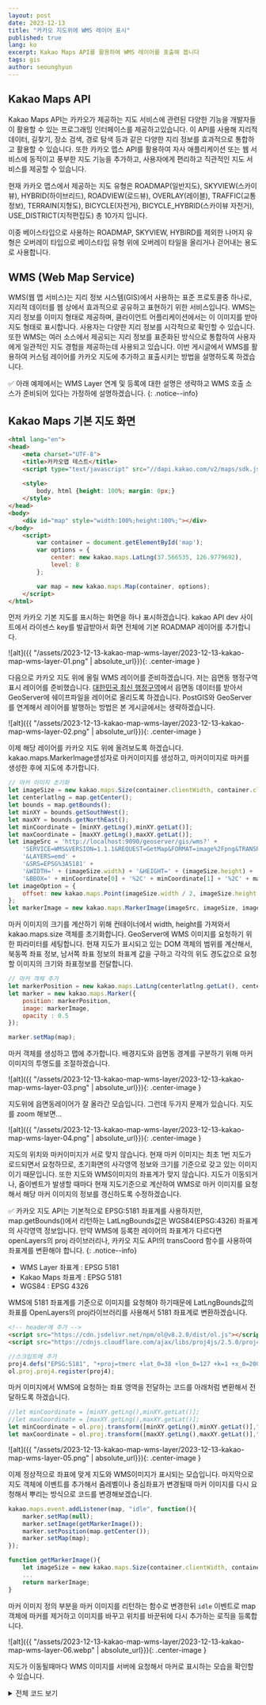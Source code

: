 ```yaml
---
layout: post
date: 2023-12-13
title: "카카오 지도위에 WMS 레이어 표시"
published: true
lang: ko
excerpt: Kakao Maps API를 활용하여 WMS 레이어를 표출해 봅니다
tags: gis
author: seounghyun
---
```


## Kakao Maps API
Kakao Maps API는 카카오가 제공하는 지도 서비스에 관련된 다양한 기능을 개발자들이 활용할 수 있는 프로그래밍 인터페이스를 제공하고있습니다. 이 API를 사용해 지리적 데이터, 길찾기, 장소 검색, 경로 탐색 등과 같은 다양한 지리 정보를 효과적으로 통합하고 활용할 수 있습니다. 또한 카카오 맵스 API를 활용하여 자사 애플리케이션 또는 웹 서비스에 동적이고 풍부한 지도 기능을 추가하고, 사용자에게 편리하고 직관적인 지도 서비스를 제공할 수 있습니다.  
  
현재 카카오 맵스에서 제공하는 지도 유형은 ROADMAP(일반지도), SKYVIEW(스카이뷰), HYBRID(하이브리드), ROADVIEW(로드뷰), OVERLAY(레이블), TRAFFIC(교통정보), TERRAIN(지형도), BICYCLE(자전거), BICYCLE_HYBRID(스카이뷰 자전거), USE_DISTRICT(지적편집도) 총 10가지 입니다.  
  
이중 베이스타입으로 사용하는 ROADMAP, SKYVIEW, HYBIRD를 제외한 나머지 유형은 오버레이 타입으로 베이스타입 유형 위에 오버레이 타일을 올리거나 걷어내는 용도로 사용합니다.

## WMS (Web Map Service)
WMS(웹 맵 서비스)는 지리 정보 시스템(GIS)에서 사용하는 표준 프로토콜중 하나로, 지리적 데이터를 웹 상에서 효과적으로 공유하고 표현하기 위한 서비스입니다. WMS는 지리 정보를 이미지 형태로 제공하며, 클라이언트 어플리케이션에서는 이 이미지를 받아 지도 형태로 표시합니다. 사용자는 다양한 지리 정보를 시각적으로 확인할 수 있습니다. 또한 WMS는 여러 소스에서 제공되는 지리 정보를 표준화된 방식으로 통합하여 사용자에게 일관적인 지도 경험을 제공하는데 사용되고 있습니다. 이번 게시글에서 WMS를 활용하여 커스텀 레이어를 카카오 지도에 추가하고 표출시키는 방법을 설명하도록 하겠습니다.

✅ 아래 예제에서는 WMS Layer 연계 및 등록에 대한 설명은 생략하고 WMS 호출 소스가 준비되어 있다는 가정하에 설명하겠습니다.
{: .notice--info}

## Kakao Maps 기본 지도 화면
```html
<html lang="en">
<head>
    <meta charset="UTF-8">
    <title>카카오맵 테스트</title>
    <script type="text/javascript" src="//dapi.kakao.com/v2/maps/sdk.js?appkey=yourkey"></script>
    
    <style>
        body, html {height: 100%; margin: 0px;}
    </style>
</head>
<body>
    <div id="map" style="width:100%;height:100%;"></div>
</body>
    <script>
        var container = document.getElementById('map');
        var options = {
            center: new kakao.maps.LatLng(37.566535, 126.9779692),
            level: 8
        };

        var map = new kakao.maps.Map(container, options);
    </script>
</html>
```
먼저 카카오 기본 지도를 표시하는 화면을 하나 표시하겠습니다. kakao API dev 사이트에서 라이센스 key를 발급받아서 화면 전체에 기본 ROADMAP 레이어를 추가합니다.  

![alt]({{ "/assets/2023-12-13-kakao-map-wms-layer/2023-12-13-kakao-map-wms-layer-01.png" | absolute_url}}){: .center-image }

다음으로 카카오 지도 위에 올릴 WMS 레이어를 준비하겠습니다. 저는 읍면동 행정구역 표시 레이어를 준비했습니다. [대한민국 최신 행정구역][emd-source]에서 읍면동 데이터를 받아서 GeoServer에 쉐이프파일을 레이어로 올리도록 하겠습니다. PostGIS와 GeoServer를 연계해서 레이어를 발행하는 방법은 본 게시글에서는 생략하겠습니다. 

![alt]({{ "/assets/2023-12-13-kakao-map-wms-layer/2023-12-13-kakao-map-wms-layer-02.png" | absolute_url}}){: .center-image }

이제 해당 레이어를 카카오 지도 위에 올려보도록 하겠습니다. kakao.maps.MarkerImage생성자로 마커이미지를 생성하고, 마커이미지로 마커를 생성한 후에 지도에 추가합니다.

```javascript
// 마커 이미지 초기화
let imageSize = new kakao.maps.Size(container.clientWidth, container.clientHeight);
let centerlatlng = map.getCenter();
let bounds = map.getBounds();
let minXY = bounds.getSouthWest();
let maxXY = bounds.getNorthEast();
let minCoordinate = [minXY.getLng(),minXY.getLat()];
let maxCoordinate = [maxXY.getLng(),maxXY.getLat()];
let imageSrc = 'http://localhost:9090/geoserver/gis/wms?' +
    'SERVICE=WMS&VERSION=1.1.1&REQUEST=GetMap&FORMAT=image%2Fpng&TRANSPARENT=true&STYLES=' +
    '&LAYERS=emd' +
    '&SRS=EPSG%3A5181' +
    '&WIDTH=' + (imageSize.width) + '&HEIGHT=' + (imageSize.height) +
    '&BBOX=' + minCoordinate[0] + '%2C' + minCoordinate[1] + '%2C' + maxCoordinate[0] + ' %2C' + maxCoordinate[1];
let imageOption = {
    offset: new kakao.maps.Point(imageSize.width / 2, imageSize.height / 2)
};
let markerImage = new kakao.maps.MarkerImage(imageSrc, imageSize, imageOption);
```
마커 이미지의 크기를 계산하기 위해 컨테이너에서 width, height를 가져와서 kakao.maps.size 객체를 초기화합니다. GeoServer에 WMS 이미지를 요청하기 위한 파라미터를 세팅합니다. 현재 지도가 표시되고 있는 DOM 객체의 범위를 계산해서, 북동쪽 좌표 정보, 남서쪽 좌표 정보의 좌표계 값을 구하고 각각의 위도 경도값으로 요청할 이미지의 크기와 좌표정보를 전달합니다.

```javascript
// 마커 객체 추가
let markerPosition = new kakao.maps.LatLng(centerlatlng.getLat(), centerlatlng.getLng());
let marker = new kakao.maps.Marker({
    position: markerPosition,
    image: markerImage,
    opacity : 0.5
});

marker.setMap(map);
```
마커 객체를 생성하고 맵에 추가합니다. 배경지도와 읍면동 경계를 구분하기 위해 마커 이미지의 투명도를 조절하겠습니다.

![alt]({{ "/assets/2023-12-13-kakao-map-wms-layer/2023-12-13-kakao-map-wms-layer-03.png" | absolute_url}}){: .center-image }

지도위에 읍면동레이어가 잘 올라간 모습입니다. 그런데 두가지 문제가 있습니다. 지도를 zoom 해보면...

![alt]({{ "/assets/2023-12-13-kakao-map-wms-layer/2023-12-13-kakao-map-wms-layer-04.png" | absolute_url}}){: .center-image }

지도의 위치와 마커이미지가 서로 맞지 않습니다. 현재 마커 이미지는 최초 1번 지도가 로드되면서 요청하므로, 초기화면의 사각영역 정보와 크기를 기준으로 갖고 있는 이미지이기 때문입니다. 또한 지도와 WMS이미지의 좌표계가 맞지 않습니다. 지도가 이동되거나, 줌이벤트가 발생할 때마다 현재 지도기준으로 계산하여 WMS로 마커 이미지를 요청해서 해당 마커 이미지의 정보를 갱신하도록 수정하겠습니다.

✅ 카카오 지도 API는 기본적으로 EPSG:5181 좌표계를 사용하지만, map.getBounds()에서 리턴하는 LatLngBounds값은 WGS84(EPSG:4326) 좌표계의 사각영역 정보입니다. 만약 WMS에 등록한 레이어의 좌표계가 다르다면 openLayers의 proj 라이브러리나, 카카오 지도 API의 transCoord 함수를 사용하여 좌표계를 변환해야 합니다.
{: .notice--info}

- WMS Layer 좌표계 : EPSG 5181
- Kakao Maps 좌표계 : EPSG 5181
- WGS84 : EPSG 4326  

WMS에 5181 좌표계를 기준으로 이미지를 요청해야 하기때문에 LatLngBounds값의 좌표를 OpenLayers의 proj라이브러리를 사용해서 5181 좌표계로 변환하겠습니다.

```html
<!-- header에 추가 -->
<script src="https://cdn.jsdelivr.net/npm/ol@v8.2.0/dist/ol.js"></script>
<script src="https://cdnjs.cloudflare.com/ajax/libs/proj4js/2.5.0/proj4.js"></script>
```
```javascript
//스크립트에 추가
proj4.defs("EPSG:5181", "+proj=tmerc +lat_0=38 +lon_0=127 +k=1 +x_0=200000 +y_0=500000 +ellps=GRS80 +units=m +no_defs");
ol.proj.proj4.register(proj4);
```
마커 이미지에서 WMS에 요청하는 좌표 영역을 전달하는 코드를 아래처럼 변환해서 전달하도록 하겠습니다.
```javascript
//let minCoordinate = [minXY.getLng(),minXY.getLat()];
//let maxCoordinate = [maxXY.getLng(),maxXY.getLat()];
let minCoordinate = ol.proj.transform([minXY.getLng(),minXY.getLat()],"EPSG:4326","EPSG:5181");
let maxCoordinate = ol.proj.transform([maxXY.getLng(),maxXY.getLat()],"EPSG:4326","EPSG:5181");
```
![alt]({{ "/assets/2023-12-13-kakao-map-wms-layer/2023-12-13-kakao-map-wms-layer-05.png" | absolute_url}}){: .center-image }

이제 정상적으로 좌표에 맞게 지도와 WMS이미지가 표시되는 모습입니다. 마지막으로 지도 객체에 이벤트를 추가해서 줌레벨이나 중심좌표가 변경될때 마커 이미지를 다시 요청해서 뿌리는 방식으로 코드를 변경해보겠습니다.

```javascript
kakao.maps.event.addListener(map, "idle", function(){
    marker.setMap(null);
    marker.setImage(getMarkerImage());
    marker.setPosition(map.getCenter());
    marker.setMap(map);
});

function getMarkerImage(){
    let imageSize = new kakao.maps.Size(container.clientWidth, container.clientHeight);
    ...
    return markerImage;
}
```
마커 이미지 정의 부분을 마커 이미지를 리턴하는 함수로 변경한뒤 `idle` 이벤트로 map 객체에 마커를 제거하고 이미지를 바꾸고 위치를 바꾼뒤에 다시 추가하는 로직을 등록합니다.

![alt]({{ "/assets/2023-12-13-kakao-map-wms-layer/2023-12-13-kakao-map-wms-layer-06.webp" | absolute_url}}){: .center-image }

지도가 이동될때마다 WMS 이미지를 서버에 요청해서 마커로 표시하는 모습을 확인할 수 있습니다.  

<details>
<summary>전체 코드 보기</summary>
<div markdown="1">

```html
<html lang="en">
<head>
    <meta charset="UTF-8">
    <title>카카오맵 테스트</title>
    <script src="https://cdn.jsdelivr.net/npm/ol@v8.2.0/dist/ol.js"></script>
    <script src="https://cdnjs.cloudflare.com/ajax/libs/proj4js/2.5.0/proj4.js"></script>

    <script type="text/javascript" src="//dapi.kakao.com/v2/maps/sdk.js?appkey=yourkey"></script>
    <style>
        body, html {height: 100%; margin: 0px;}
    </style>
</head>
<body>
    <div id="map" style="width:100%;height:100%;"></div>
</body>
    <script>
        //*중부원점(GRS80)-falseY:50000: 카카오 지도에서 사용중인 좌표계
        proj4.defs("EPSG:5181", "+proj=tmerc +lat_0=38 +lon_0=127 +k=1 +x_0=200000 +y_0=500000 +ellps=GRS80 +units=m +no_defs");
        ol.proj.proj4.register(proj4);

        let container = document.getElementById('map');
        let options = {
            center: new kakao.maps.LatLng(37.566535, 126.9779692),
            level: 8
        };

        let map = new kakao.maps.Map(container, options);

        // 마커 객체 추가
        let markerPosition = new kakao.maps.LatLng(map.getCenter().getLat(), map.getCenter().getLng());
        let marker = new kakao.maps.Marker({
            position: markerPosition,
            image: getMarkerImage(),
            opacity: 0.5
        });
        marker.setMap(map);

        kakao.maps.event.addListener(map, "idle", function(){
            marker.setMap(null);
            marker.setImage(getMarkerImage());
            marker.setPosition(map.getCenter());
            marker.setMap(map);
        });

        function getMarkerImage(){
            // 마커 이미지 소스
            let imageSize = new kakao.maps.Size(container.clientWidth, container.clientHeight);
            let bounds = map.getBounds();
            let minXY = bounds.getSouthWest();
            let maxXY = bounds.getNorthEast();
            let minCoordinate = ol.proj.transform([minXY.getLng(),minXY.getLat()],"EPSG:4326","EPSG:5181");
            let maxCoordinate = ol.proj.transform([maxXY.getLng(),maxXY.getLat()],"EPSG:4326","EPSG:5181");
            let imageSrc = 'http://localhost:9090/geoserver/gis/wms?' +
                'SERVICE=WMS&VERSION=1.1.1&REQUEST=GetMap&FORMAT=image%2Fpng&TRANSPARENT=true&STYLES=' +
                '&LAYERS=emd' +
                '&SRS=EPSG%3A5181' +
                '&WIDTH=' + (imageSize.width) + '&HEIGHT=' + (imageSize.height) +
                '&BBOX=' + minCoordinate[0] + '%2C' + minCoordinate[1] + '%2C' + maxCoordinate[0] + ' %2C' + maxCoordinate[1];
            let imageOption = {
                offset: new kakao.maps.Point(imageSize.width / 2, imageSize.height / 2)
            };
            let markerImage = new kakao.maps.MarkerImage(imageSrc, imageSize, imageOption);

            return markerImage;
        }
    </script>
</html>
```
</div>
</details>

[emd-source]: http://www.gisdeveloper.co.kr/?p=2332